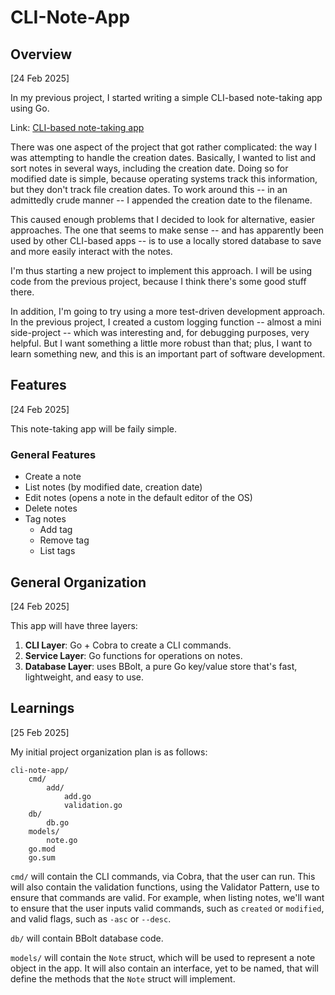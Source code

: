 # CLI-Note-App

## Overview

[24 Feb 2025]

In my previous project, I started writing a simple CLI-based note-taking app using Go.

Link: [CLI-based note-taking app](https://github.com/rhysmah/note-app)

There was one aspect of the project that got rather complicated: the way I was attempting to handle the creation dates. Basically, I wanted to list and sort notes in several ways, including the creation date. Doing so for modified date is simple, because operating systems track this information, but they don't track file creation dates. To work around this -- in an admittedly crude manner -- I appended the creation date to the filename.

This caused enough problems that I decided to look for alternative, easier approaches. The one that seems to make sense -- and has apparently been used by other CLI-based apps -- is to use a locally stored database to save and more easily interact with the notes.

I'm thus starting a new project to implement this approach. I will be using code from the previous project, because I think there's some good stuff there.

In addition, I'm going to try using a more test-driven development approach. In the previous project, I created a custom logging function -- almost a mini side-project -- which was interesting and, for debugging purposes, very helpful. But I want something a little more robust than that; plus, I want to learn something new, and this is an important part of software development.

## Features

[24 Feb 2025]

This note-taking app will be faily simple.

### General Features
- Create a note
- List notes (by modified date, creation date)
- Edit notes (opens a note in the default editor of the OS)
- Delete notes
- Tag notes 
    - Add tag
    - Remove tag
    - List tags

## General Organization

[24 Feb 2025]

This app will have three layers:

1. **CLI Layer**: Go + Cobra to create a CLI commands.
2. **Service Layer**: Go functions for operations on notes.
3. **Database Layer**: uses BBolt, a pure Go key/value store that's fast, lightweight, and easy to use.

## Learnings

[25 Feb 2025]

My initial project organization plan is as follows:

```
cli-note-app/
    cmd/
        add/
            add.go
            validation.go
    db/
        db.go
    models/
        note.go
    go.mod
    go.sum
```

`cmd/` will contain the CLI commands, via Cobra, that the user can run. This will also contain the validation functions,
using the Validator Pattern, use to ensure that commands are valid. For example, when listing notes, we'll want to ensure that the user inputs valid commands, such as `created` or `modified`, and valid flags, such as `-asc` or `--desc`.

`db/` will contain BBolt database code.

`models/` will contain the `Note` struct, which will be used to represent a note object in the app. It will also contain an
interface, yet to be named, that will define the methods that the `Note` struct will implement.


